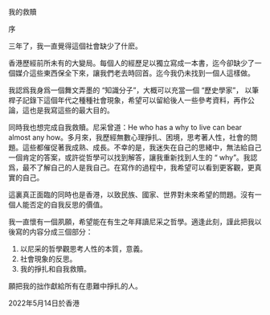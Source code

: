 我的救贖

序

三年了，我一直覺得這個社會缺少了什麽。

香港歷經前所未有的大變局。每個人的經歷足以獨立寫成一本書，迄今卻缺少了一個媒介這些東西保全下來，讓我們老去時回首。迄今我仍未找到一個人這樣做。

我認爲我身爲一個舞文弄墨的 “知識分子”，大概可以充當一個 “歷史學家”， 以筆桿子記錄下這個年代之種種社會現象，希望可以留給後人一些參考資料，再作公論，這也是我寫這些的最大目的。

同時我也想完成自我救贖。尼采曾道：He who has a why to live can bear almost any how。多月來，我歷經無數心理掙扎、困境，思考著人性，社會的問題。這些都催促著我成熟、成長。不幸的是，我迷失在自己的思緒中，無法給自己一個肯定的答案，或許從哲學可以找到解答，讓我重新找到人生的 “ why”。我認爲，最不了解自己的人是我自己。在寫作的過程中，我希望可以看到更客觀，更真實的自己。 

這裏真正面臨的同時也是香港，以致民族、國家、世界對未來希望的問題。沒有一個人能否定的自我反思的價值。

我一直懷有一個夙願，希望能在有生之年拜讀尼采之哲學。適逢此刻，謹此把我以後寫的内容分成三個部分：

1. 以尼采的哲學觀思考人性的本質，意義。
2. 社會現象的反思。
3. 我的掙扎和自我救贖。

願把我的拙作獻給所有在患難中掙扎的人。

2022年5月14日於香港
